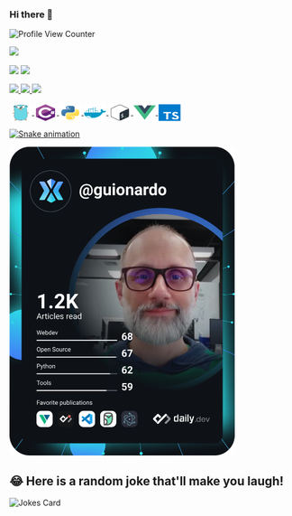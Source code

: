 ### Hi there 👋
![Profile View Counter](https://komarev.com/ghpvc/?username=guionardo)

<div>  	
<a href = "https://guiosoft.prose.sh"><img src="https://img.shields.io/badge/Experimental%20Blog-guiosoft.prose.sh-blueviolet?style=for-the-badge" target="_blank"></a>
 
  <a href = "mailto:guionardo@gmail.com"><img src="https://img.shields.io/badge/-Gmail-%23333?style=for-the-badge&logo=gmail&logoColor=white" target="_blank"></a>
  <a href="https://www.linkedin.com/in/guionardo/" target="_blank"><img src="https://img.shields.io/badge/-LinkedIn-%230077B5?style=for-the-badge&logo=linkedin&logoColor=white" target="_blank"></a> 
 </div>
 
 <div>
  <a href="https://github.com/guionardo">
  <img height="180em" src="https://github-readme-stats.vercel.app/api?username=guionardo&show_icons=trueinclude_all_commits=true&count_private=true"/>
  <img height="180em" src="https://github-readme-stats.vercel.app/api/top-langs/?username=guionardo"/>
   <img height="180em" src="https://github-readme-stats.vercel.app/api/wakatime?username=guionardo&custom_title=Last%20week%20(WakaTime)&layout=compact"/>
</div>
<div style="display: inline_block"><br>
  <img align="center" title="Golang" alt="gui-Go" height="30" width="40" src="https://raw.githubusercontent.com/devicons/devicon/master/icons/go/go-original.svg">
 <img align="center" title="C#" alt="gui-Csharp" height="30" width="40" src="https://raw.githubusercontent.com/devicons/devicon/master/icons/csharp/csharp-original.svg">  
 <img align="center" title="Python" alt="gui-Python" height="30" width="40" src="https://raw.githubusercontent.com/devicons/devicon/master/icons/python/python-original.svg">
 <img align="center" title="Docker" alt="gui-Docker" height="30" width="40" src="https://raw.githubusercontent.com/devicons/devicon/master/icons/docker/docker-plain.svg">
 <img align="center" title="Bash" alt="gui-Bash" height="30" width="40" src="https://raw.githubusercontent.com/devicons/devicon/master/icons/bash/bash-original.svg">
 <img align="center" title="VueJS" alt="gui-Vue" height="30" width="40" src="https://raw.githubusercontent.com/devicons/devicon/master/icons/vuejs/vuejs-original.svg">
  <img align="center" title="TypeScript" alt="gui-Ts" height="30" width="40" src="https://raw.githubusercontent.com/devicons/devicon/master/icons/typescript/typescript-plain.svg"> 
</div>
<div>
 
  ![Snake animation](https://github.com/guionardo/guionardo/blob/output/github-contribution-grid-snake.svg)
 
</div>
 <div>
  <a href="https://app.daily.dev/guionardo"><img src="https://github.com/guionardo/guionardo/blob/master/devcard.svg" width="400" alt="Guionardo's Dev Card"/></a>

 </div>
 
## 😂 Here is a random joke that'll make you laugh!
![Jokes Card](https://readme-jokes.vercel.app/api)
